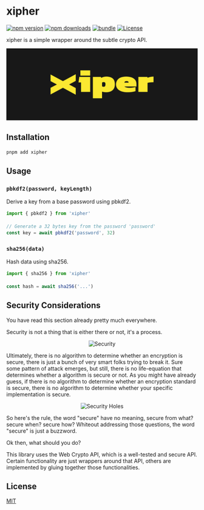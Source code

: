 # xipher

[![npm version][npm-version-src]][npm-version-href]
[![npm downloads][npm-downloads-src]][npm-downloads-href]
[![bundle][bundle-src]][bundle-href]
[![License][license-src]][license-href]

xipher is a simple wrapper around the subtle crypto API.

<p align="center">
  <img src=".github/assets/xiper.png" alt="Thumbnail" />
</p>

## Installation

```bash
pnpm add xipher
```

## Usage

### `pbkdf2(password, keyLength)`

Derive a key from a base password using pbkdf2.

```ts
import { pbkdf2 } from 'xipher'

// Generate a 32 bytes key from the password 'password'
const key = await pbkdf2('password', 32)
```

### `sha256(data)`

Hash data using sha256.

```ts
import { sha256 } from 'xipher'

const hash = await sha256('...')
```

## Security Considerations

You have read this section already pretty much everywhere.

Security is not a thing that is either there or not, it's a process.

<p align="center">
  <img src="https://imgs.xkcd.com/comics/security.png" alt="Security" width="400" />
</p>

Ultimately, there is no algorithm to determine whether an encryption is secure, there is just a bunch of very smart folks trying to break it.
Sure some pattern of attack emerges, but still, there is no life-equation that determines whether a algorithm is secure or not.
As you might have already guess, if there is no algorithm to determine whether an encryption standard is secure, there is no algorithm to determine whether your specific implementation is secure.

<p align="center">
  <img src="https://imgs.xkcd.com/comics/security_holes.png" alt="Security Holes" width="400" />
</p>

So here's the rule, the word "secure" have no meaning, secure from what? secure when? secure how?
Whiteout addressing those questions, the word "secure" is just a buzzword.

Ok then, what should you do?

This library uses the Web Crypto API, which is a well-tested and secure API.
Certain functionality are just wrappers around that API, others are implemented by gluing together those functionalities.

## License

[MIT](./LICENSE)

[npm-version-src]: https://img.shields.io/npm/v/xipher?style=flat&colorA=1c1c1c&colorB=dead38
[npm-version-href]: https://npmjs.com/package/xipher
[npm-downloads-src]: https://img.shields.io/npm/dm/xipher?style=flat&colorA=1c1c1c&colorB=dead38
[npm-downloads-href]: https://npmjs.com/package/xipher
[bundle-src]: https://img.shields.io/bundlephobia/minzip/xipher?style=flat&colorA=1c1c1c&colorB=dead38
[bundle-href]: https://bundlephobia.com/result?p=xipher
[license-src]: https://img.shields.io/github/license/lucacicada/xipher.svg?style=flat&colorA=1c1c1c&colorB=dead38
[license-href]: https://github.com/lucacicada/xipher/blob/main/LICENSE
